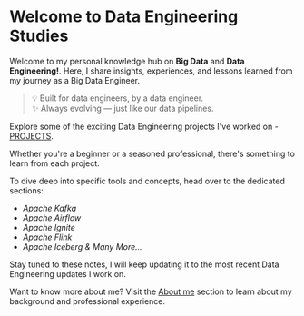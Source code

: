 # Welcome to Data Engineering Studies
Welcome to my personal knowledge hub on **Big Data** and **Data Engineering!**.
Here, I share insights, experiences, and lessons learned from my journey as a Big Data Engineer.

> 💡 Built for data engineers, by a data engineer.  
> ✨ Always evolving — just like our data pipelines.    

Explore some of the exciting Data Engineering projects I've worked on - [PROJECTS](projects/README.md).

Whether you're a beginner or a seasoned professional, there's something to learn from each project.

To dive deep into specific tools and concepts, head over to the dedicated sections:

- *Apache Kafka*
- *Apache Airflow*
- *Apache Ignite*
- *Apache Flink*
- *Apache Iceberg & Many More...*

Stay tuned to these notes, I will keep updating it to the most recent Data Engineering updates I work on.

Want to know more about me? Visit the [About me](about.md) section to learn about my background and professional experience.